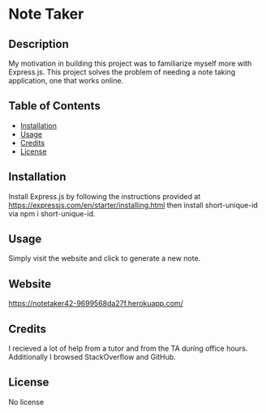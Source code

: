 # Note Taker

  ## Description
  My motivation in building this project was to familiarize myself more with Express.js. This project solves the problem of needing a note taking application, one that works online.

## Table of Contents
  - [Installation](#installation)
  - [Usage](#usage)
  - [Credits](#credits)
  - [License](#license)

  ## Installation
  
  Install Express.js by following the instructions provided at https://expressjs.com/en/starter/installing.html then install short-unique-id via npm i short-unique-id.

  ## Usage

  Simply visit the website and click to generate a new note.

  ## Website

  https://notetaker42-9699568da27f.herokuapp.com/

  ## Credits

  I recieved a lot of help from a tutor and from the TA during office hours. Additionally I browsed StackOverflow and GitHub. 

  ## License

 No license

  

